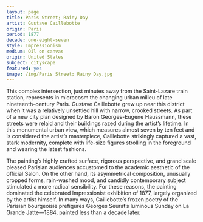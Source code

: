 ```yaml
---
layout: page
title: Paris Street; Rainy Day
artist: Gustave Caillebotte 
origin: Paris
period: 1877
decade: one-eight-seven
style: Impressionism
medium: Oil on canvas
origin: United States
subject: cityscape
featured: yes
image: /img/Paris Street; Rainy Day.jpg
---
```



This complex intersection, just minutes away from the Saint-Lazare train station, represents in microcosm the changing urban milieu of late nineteenth-century Paris. Gustave Caillebotte grew up near this district when it was a relatively unsettled hill with narrow, crooked streets. As part of a new city plan designed by Baron Georges-Eugène Haussmann, these streets were relaid and their buildings razed during the artist’s lifetime. In this monumental urban view, which measures almost seven by ten feet and is considered the artist’s masterpiece, Caillebotte strikingly captured a vast, stark modernity, complete with life-size figures strolling in the foreground and wearing the latest fashions. 

The painting’s highly crafted surface, rigorous perspective, and grand scale pleased Parisian audiences accustomed to the academic aesthetic of the official Salon. On the other hand, its asymmetrical composition, unusually cropped forms, rain-washed mood, and candidly contemporary subject stimulated a more radical sensibility. For these reasons, the painting dominated the celebrated Impressionist exhibition of 1877, largely organized by the artist himself. In many ways, Caillebotte’s frozen poetry of the Parisian bourgeoisie prefigures Georges Seurat’s luminous Sunday on La Grande Jatte—1884, painted less than a decade later.


